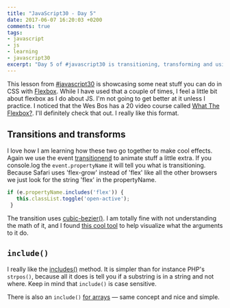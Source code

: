 ```yaml
---
title: "JavaScript30 - Day 5"
date: 2017-06-07 16:20:03 +0200
comments: true
tags:
- javascript
- js
- learning
- javascript30
excerpt: "Day 5 of #javascript30 is transitioning, transforming and using flexbox."
---
```

This lesson from [#javascript30](https://javascript30.com) is showcasing some neat stuff you can do in CSS with [Flexbox](https://developer.mozilla.org/en-US/docs/Web/CSS/CSS_Flexible_Box_Layout/Using_CSS_flexible_boxes). While I have used that a couple of times, I feel a little bit about flexbox as I do about JS. I'm not going to get better at it unless I practice. I noticed that the Wes Bos has a 20 video course called [What The Flexbox?](https://flexbox.io/). I'll definitely check that out. I really like this format.

## Transitions and transforms
I love how I am learning how these two go together to make cool effects. Again we use the event [transitionend](https://developer.mozilla.org/en-US/docs/Web/Events/transitionend) to animate stuff a little extra. If you console.log the `event.propertyName` it will tell you what is transitioning. Because Safari uses 'flex-grow' instead of 'flex' like all the other browsers we just look for the string 'flex' in the propertyName.
```js
if (e.propertyName.includes('flex')) {
   this.classList.toggle('open-active');
 }
```
The transition uses [cubic-bezier()](https://developer.mozilla.org/en-US/docs/Web/CSS/single-transition-timing-function#The_cubic-bezier()_class_of_timing-functions). I am totally fine with not understanding the math of it, and I found [this cool tool](http://cubic-bezier.com/#.17,.67,.83,.67) to help visualize what the arguments to it do.

## `include()`
I really like the [includes()](https://developer.mozilla.org/en-US/docs/Web/JavaScript/Reference/Global_Objects/String/includes) method. It is simpler than for instance PHP's `strpos()`, because all it does is tell you if a substring is in a string and not where. Keep in mind that `include()` is case sensitive.

There is also an `include()` [for arrays](https://developer.mozilla.org/en-US/docs/Web/JavaScript/Reference/Global_Objects/Array/includes?v=example) &mdash; same concept and nice and simple.
